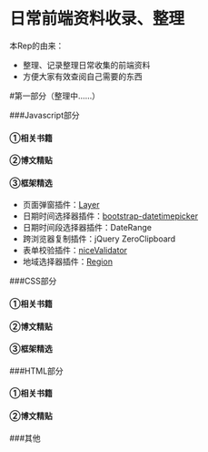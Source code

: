 # 日常前端资料收录、整理
本Rep的由来：
- 整理、记录整理日常收集的前端资料
- 方便大家有效查阅自己需要的东西

#第一部分（整理中……）

###Javascript部分

#### ①相关书籍

#### ②博文精贴

#### ③框架精选

- 页面弹窗插件：[Layer](http://layer.layui.com/)
- 日期时间选择器插件：[bootstrap-datetimepicker](http://www.bootcss.com/p/bootstrap-datetimepicker/demo.htm)
- 日期时间段选择器插件：DateRange
- 跨浏览器复制插件：jQuery ZeroClipboard
- 表单校验插件：[niceValidator](http://validator.niceue.com/)
- 地域选择器插件：[Region](https://github.com/lengxing/region)

###CSS部分

#### ①相关书籍

#### ②博文精贴

#### ③框架精选

###HTML部分

#### ①相关书籍

#### ②博文精贴

###其他
